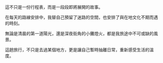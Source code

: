 這不只是一份行程表，而是一段段即將展開的故事。

在每天的路線安排中，我替自己預留了迷路的空間，也安排了與在地文化不期而遇的時刻。

無論是清晨的第一道陽光，還是深夜街角的小攤燈火，都是我旅途中不可或缺的風景。

這趟旅行，不只是去過某個地方，更是讓自己暫時抽離日常，重新感受生活的溫度。
